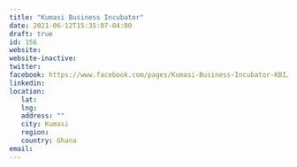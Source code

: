 ```yaml
---
title: "Kumasi Business Incubator"
date: 2021-06-12T15:35:07-04:00
draft: true
id: 156
website: 
website-inactive: 
twitter: 
facebook: https://www.facebook.com/pages/Kumasi-Business-Incubator-KBI/813845328668356
linkedin: 
location: 
   lat: 
   lng: 
   address: ""
   city: Kumasi
   region: 
   country: Ghana
email: 
---
```


